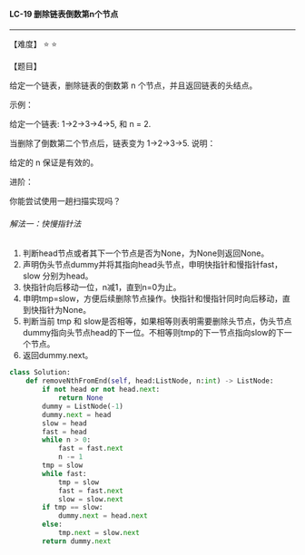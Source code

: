 #### LC-19 删除链表倒数第n个节点

------

【难度】 ⭐ ⭐ 

【题目】

给定一个链表，删除链表的倒数第 n 个节点，并且返回链表的头结点。

示例：

给定一个链表: 1->2->3->4->5, 和 n = 2.

当删除了倒数第二个节点后，链表变为 1->2->3->5.
说明：

给定的 n 保证是有效的。

进阶：

你能尝试使用一趟扫描实现吗？

###### 解法一：快慢指针法

1.  判断head节点或者其下一个节点是否为None，为None则返回None。
2.  声明伪头节点dummy并将其指向head头节点，申明快指针和慢指针fast，slow 分别为head。
3.  快指针向后移动一位，n减1，直到n=0为止。
4.  申明tmp=slow，方便后续删除节点操作。快指针和慢指针同时向后移动，直到快指针为None。
5.  判断当前 tmp 和 slow是否相等，如果相等则表明需要删除头节点，伪头节点dummy指向头节点head的下一位。不相等则tmp的下一节点指向slow的下一个节点。
6.  返回dummy.next。

```python
class Solution:
    def removeNthFromEnd(self, head:ListNode, n:int) -> ListNode:
        if not head or not head.next:
            return None
        dummy = ListNode(-1)
        dummy.next = head
        slow = head
        fast = head
        while n > 0:
            fast = fast.next
            n -= 1
        tmp = slow
        while fast:
            tmp = slow
            fast = fast.next
            slow = slow.next
        if tmp == slow:
            dummy.next = head.next
        else:
            tmp.next = slow.next
        return dummy.next

```

